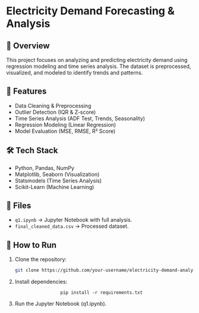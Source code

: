 # Electricity Demand Forecasting & Analysis  

## 📌 Overview  
This project focuses on analyzing and predicting electricity demand using regression modeling and time series analysis. The dataset is preprocessed, visualized, and modeled to identify trends and patterns.  

## 🚀 Features  
- Data Cleaning & Preprocessing  
- Outlier Detection (IQR & Z-score)  
- Time Series Analysis (ADF Test, Trends, Seasonality)  
- Regression Modeling (Linear Regression)  
- Model Evaluation (MSE, RMSE, R² Score)  

## 🛠️ Tech Stack  
- Python, Pandas, NumPy  
- Matplotlib, Seaborn (Visualization)  
- Statsmodels (Time Series Analysis)  
- Scikit-Learn (Machine Learning)  

## 📂 Files  
- `q1.ipynb` → Jupyter Notebook with full analysis.  
- `final_cleaned_data.csv` → Processed dataset.  

## 📢 How to Run  
1. Clone the repository:  
   ```bash
   git clone https://github.com/your-username/electricity-demand-analysis.git

2. Install dependencies:
   
                        pip install -r requirements.txt
   
3. Run the Jupyter Notebook (q1.ipynb).
